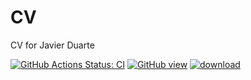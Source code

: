 # CV

CV for Javier Duarte

[![GitHub Actions Status: CI](https://github.com/jmduarte/CV/workflows/Deploy%20build/badge.svg)](https://github.com/jmduarte/CV/actions?query=workflow%3A"Deploy+build"+branch%3Amaster)
[![GitHub view](https://img.shields.io/badge/GitHub-render-green.svg)](https://github.com/jmduarte/CV/blob/gh-pages/cv_duarte_javier.pdf)
[![download](https://img.shields.io/badge/Download-build-blue.svg)](https://github.com/jmduarte/CV/raw/gh-pages/cv_duarte_javier.pdf)

